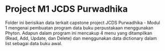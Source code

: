 # Project M1 JCDS Purwadhika

Folder ini berisikan data terkait capstone project JCDS Purwadhika - Modul 1 mengenai pembuatan program data buku perpustakaan menggunakan Phyton. Adapun dalam program ini mencakup 4 menu yang ditampilkan (Read, Add, Update, dan Delete) dan menggunakan data dictionary dalam list sebagai data buku awal.

